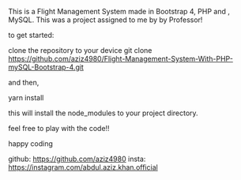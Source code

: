 This is a Flight Management System made in Bootstrap 4, PHP and , MySQL. This was a project assigned to me by by Professor!

to get started:

clone the repository to your device
git clone https://github.com/aziz4980/Flight-Management-System-With-PHP-mySQL-Bootstrap-4.git

and then,

yarn install 


this will install the node_modules to your project directory.

feel free to play with the code!!

happy coding

github: https://github.com/aziz4980
insta: https://instagram.com/abdul.aziz.khan.official


